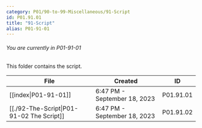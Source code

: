 ```yaml
---
category: P01/90-to-99-Miscellaneous/91-Script
id: P01.91.01
title: "91-Script"
alias: P01-91-01
---
```

###### You are currently in P01-91-01

This folder contains the script.

| File                                                                                                                      | Created                      | ID        |
| ------------------------------------------------------------------------------------------------------------------------- | ---------------------------- | --------- |
| [[index\|P01-91-01]]                       | 6:47 PM - September 18, 2023 | P01.91.01 |
| [[./92-The-Script\|P01-91-02 The Script]] | 6:47 PM - September 18, 2023 | P01.91.02 |

